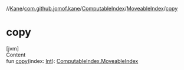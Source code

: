 //[Kane](../../../index.md)/[com.github.jomof.kane](../../index.md)/[ComputableIndex](../index.md)/[MoveableIndex](index.md)/[copy](copy.md)



# copy  
[jvm]  
Content  
fun [copy](copy.md)(index: [Int](https://kotlinlang.org/api/latest/jvm/stdlib/kotlin/-int/index.html)): [ComputableIndex.MoveableIndex](index.md)  



